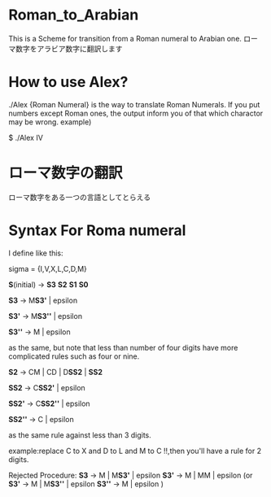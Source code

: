 # Roman_to_Arabian
This is a Scheme for transition from a Roman numeral to Arabian one.
ローマ数字をアラビア数字に翻訳します
# How to use Alex?
./Alex {Roman Numeral}   is the way to translate Roman Numerals.
If you put numbers except Roman ones, the output inform you of that which charactor may be wrong.
example)

$ ./Alex IV

# ローマ数字の翻訳
ローマ数字をある一つの言語としてとらえる

# Syntax For Roma numeral
I define like this:

sigma = {I,V,X,L,C,D,M}

**S**(initial) -> **S3** **S2** **S1** **S0**

**S3** -> M**S3'** | epsilon 

**S3'** -> M**S3''** | epsilon

**S3''** -> M | epsilon

as the same, but note that less than number of four digits have more complicated rules such as four or nine. 

**S2** -> CM | CD | D**SS2** | **SS2**

**SS2** -> C**SS2'** | epsilon 

**SS2'** -> C**SS2''** | epsilon

**SS2''** -> C | epsilon

as the same rule against less than 3 digits. 

example:replace C to X and D to L and M to C !!,then you'll have a rule for 2 digits.

Rejected Procedure:
**S3** -> M | M**S3'** | epsilon
**S3'** -> M | MM | epsilon
(or
**S3'** -> M | M**S3''** | epsilon
**S3''** -> M | epsilon
)

